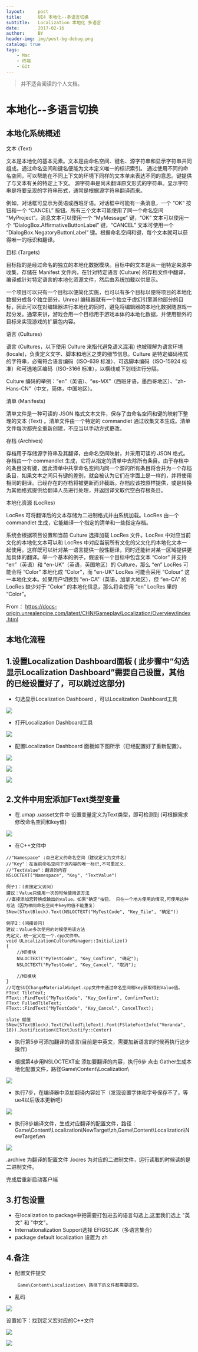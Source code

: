 ```yaml
---
layout:     post
title:      UE4 本地化--多语言切换
subtitle:   Localization 本地化 多语言
date:       2017-02-16
author:     BY
header-img: img/post-bg-debug.png
catalog: true
tags:
    - Mac
    - 终端
    - Git
---
```



>并不适合阅读的个人文档。

# 本地化--多语言切换

## 本地化系统概述

文本 (Text)

文本是本地化的基本元素。文本是由命名空间、键名、源字符串和显示字符串共同组成。通过命名空间和键名便能为文本定义唯一的标识索引。 通过使用不同的命名空间，可以帮助在不同上下文的环境下同样的文本单来表达不同的意思。键提供了与文本有关的特定上下文。 源字符串是尚未翻译原文形式的字符串。显示字符串是将要呈现的字符串形式，通常是根据源字符串翻译而来。

例如，对话框可显示为英语或西班牙语。对话框中可能有一条消息，一个 “OK” 按钮和一个 “CANCEL” 按钮。所有三个文本可能使用了同一个命名空间 “MyProject”。消息文本可以使用一个 “MyMessage” 键，“OK” 文本可以使用一个 “DialogBox.AffirmativeButtonLabel” 键，“CANCEL” 文本可使用一个 “DialogBox.NegatoryButtonLabel” 键。根据命名空间和键，每个文本就可以获得唯一的标识和翻译。

目标 (Targets)

目标指的是经过命名的独立的本地化数据模块。目标中的文本是从一组特定来源中收集，存储在 Manifest 文件内，在针对特定语言 (Culture) 的存档文件中翻译，编译成针对特定语言的本地化资源文件，然后由系统加载以供显示。

一个项目可以只有一个目标以便简化实施，也可以有多个目标以便将项目的本地化数据分成各个独立部分。Unreal 编辑器就有一个独立于虚幻引擎其他部分的目标，因此可以在对编辑器进行本地化的同时，避免将编辑器的本地化数据随游戏一起分发。通常来讲，游戏会用一个目标用于游戏本体的本地化数据，并使用额外的目标来实现游戏的扩展包内容。

语言 (Cultures)

语言 (Cultures，以下使用 Culture 来指代避免语义混淆) 也被理解为语言环境 (locale)，负责定义文字、脚本和地区之类的细节信息。Culture 是特定编码格式的字符串，必需符合语言编码（ISO-639 标准）、可选脚本编码（ISO-15924 标准）和可选地区编码（ISO-3166 标准），以横线或下划线进行分隔。

Culture 编码的举例：“en”（英语）、“es-MX”（西班牙语，墨西哥地区）、“zh-Hans-CN”（中文，简体，中国地区）。

清单 (Manifests)

清单文件是一种可读的 JSON 格式文本文件，保存了由命名空间和键的映射下整理的文本 (Text) 。清单文件由一个特定的 commandlet 通过收集文本生成。清单文件每次都完全重新创建，不应当以手动方式更改。

存档 (Archives)

存档用于存储源字符串及其翻译，由命名空间映射，并采用可读的 JSON 格式。存档由一个 commandlet 生成，它将从指定的清单中去除所有条目。由于存档中的条目没有键，因此清单中共享命名空间内同一个源的所有条目将合并为一个存档条目，如果文本之间只有键的差别，就会被认为它们在字面上是一样的，并将使用相同的翻译。已经存在的存档将被更新而非截断。存档应该按原样提供，或是转换为其他格式提供给翻译人员进行处理，并返回译文取代空白存根条目。

本地化资源 (LocRes)

LocRes 可将翻译后的文本存储为二进制格式并由系统加载。LocRes 由一个 commandlet 生成，它能编译一个指定的清单和一些指定存档。

系统会根据项目设置和当前 Culture 选择加载 LocRes 文件。LocRes 中对应当前文化的本地化文本可以和 LocRes 中对应当前所有文化的父文化的本地化文本一起使用。这样既可以针对某一语言提供一般性翻译，同时还能针对某一区域提供更加具体的翻译。举一个基本的例子，假设有一个目标中包含文本 “Color” 并支持 “en”（英语）和 “en-UK”（英语，英国地区）的 Culture，那么 “en” LocRes 可能会将 “Color” 本地化成 “Color”，而 “en-UK” LocRes 可能会采用 “Colour” 这一本地化文本。如果用户切换到 “en-CA”（英语，加拿大地区），但 “en-CA” 的 LocRes 缺少对于 “Color” 的本地化信息，那么将会使用 “en” LocRes 里的 “Color”。

From： https://docs-origin.unrealengine.com/latest/CHN/Gameplay/Localization/Overview/index.html

## 本地化流程

## 1.设置Localization Dashboard面板 ( 此步骤中“勾选显示Localization Dashboard”需要自己设置，其他的已经设置好了，可以跳过这部分)
- 勾选显示Localization Dashboard ，可以Localization Dashboard工具

![](http://mingchuan.wang/img/local/1.png)

- 打开Localization Dashboard工具

![](http://mingchuan.wang/img/local/2.png)

- 配置Localization Dashboard 面板如下图所示（已经配置好了重新配置）。

![](http://mingchuan.wang/img/local/3.png)

![](http://mingchuan.wang/img/local/4.png)

![](http://mingchuan.wang/img/local/5.png)

## 2.文件中用宏添加FText类型变量

- 在.umap .uasset文件中 设置变量定义为Text类型，即可检测到 (可根据需求修改命名空间和key值)

![](http://mingchuan.wang/img/local/6.png)

- 在C++文件中

```
//"Namespace" :自己定义的命名空间（建议定义为文件名）
//"Key"：在当前命名空间下该内容的唯一标识,不可重定义.
//"TextValue"：翻译的内容
NSLOCTEXT("Namespace", "Key", "TextValue")
```

```
例子1：(直接定义访问)
建议：Value只使用一次的时候使用该方法
//直接添加宏转换成输出的value。如果"确定"按钮， 只在一个地方使用的情况,可使用这种写法（因为相同命名空间中key的值不能重复）
SNew(STextBlock).Text(NSLOCTEXT("MyTestCode", "Key_Tile", "确定"))
```

```
例子2：(间接访问)
建议：Value多次使用的时候使用该方法
先定义，统一定义在一个.cpp文件中。
void ULocalizationCultureManager::Initialize()
{
    //MT模块
	NSLOCTEXT("MyTestCode", "Key_Confirm", "确定");
	NSLOCTEXT("MyTestCode", "Key_Cancel", "取消");
        
    //MD模块
}
//可在SUIChangeMaterialWidget.cpp文件中通过命名空间和key获取得到Value值。
FText TileText;
FText::FindText("MyTestCode", "Key_Confirm", ConfirmText);
FText FulledTileText;
FText::FindText("MyTestCode", "Key_Cancel", CancelText);

slate 赋值
SNew(STextBlock).Text(FulledTileText).Font(FSlateFontInfo("Veranda", 18)).Justification(ETextJustify::Center)
```

- 执行第5步可添加翻译的语言(目前是中英文，需要加新语言的时候再执行这步操作)

- 根据第4步用NSLOCTEXT宏 添加要翻译的内容，执行6步 点击 Gather生成本地化配置文件，路径Game\Content\Localization\  

![](http://mingchuan.wang/img/local/6.png)

- 执行7步，在编译器中添加翻译内容如下（发现设置字体和字号保存不了，等ue4以后版本更新吧）

![](http://mingchuan.wang/img/local/7.png)


- 执行8步编译文件，生成对应翻译的配置文件，路径：Game\Content\Localization\NewTarget\zh,Game\Content\Localization\NewTarget\en  

![](http://mingchuan.wang/img/local/8.png)

.archive 为翻译的配置文件  .locres 为对应的二进制文件，运行读取的时候读的是二进制文件。

完成后重新启动客户端

## 3.打包设置

  - 在localization to package中把需要打包进去的语言勾选上,这里我们选上 "英文" 和 "中文"。
  - Internationalization Support选择 EFIGSCJK（多语言集合）
  - package default localization 设置为 zh

## 4.备注
- 配置文件提交

       Game\Content\Localization\ 路径下的文件都需要提交。 

- 乱码

![](http://mingchuan.wang/img/local/9.png)

设置如下：找到定义宏对应的C++文件

![](http://mingchuan.wang/img/local/10.png)

![](http://mingchuan.wang/img/local/11.png)








